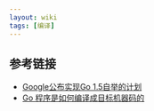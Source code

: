 ```yaml
---
layout: wiki
tags: [编译]
---
```


## 参考链接

* [Google公布实现Go 1.5自举的计划](https://studygolang.com/articles/2419)
* [Go 程序是如何编译成目标机器码的](https://segmentfault.com/a/1190000016523685)